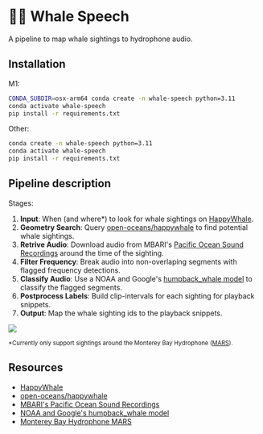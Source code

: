 # 📣🐋 Whale Speech 
A pipeline to map whale sightings to hydrophone audio.
## Installation
M1:
```bash
CONDA_SUBDIR=osx-arm64 conda create -n whale-speech python=3.11
conda activate whale-speech
pip install -r requirements.txt
```


Other:
```bash
conda create -n whale-speech python=3.11
conda activate whale-speech
pip install -r requirements.txt
```

## Pipeline description

Stages:
1. **Input**: When (and where*) to look for whale sightings on [HappyWhale](https://happywhale.com/).
2. **Geometry Search**: Query [open-oceans/happywhale](https://github.com/open-oceans/happywhale) to find potential whale sightings. 
3. **Retrive Audio**: Download audio from MBARI's [Pacific Ocean Sound Recordings](https://registry.opendata.aws/pacific-sound/) around the time of the sighting. 
4. **Filter Frequency**: Break audio into non-overlaping segments with flagged frequency detections. 
5. **Classify Audio**: Use a NOAA and Google's [humpback_whale model](https://tfhub.dev/google/humpback_whale/1) to classify the flagged segments.
6. **Postprocess Labels**: Build clip-intervals for each sighting for playback snippets.
7. **Output**: Map the whale sighting ids to the playback snippets.


<!-- Light mode -->
[![](https://mermaid.ink/img/pako:eNpVkFtPg0AQhf_KZp4woU1L7zyY9EZrotFYn5Q-jDCUTYDFvajY8N_dAvEyT3vmO7M7e84QiZjAhyQTH1GKUrOnTVgwW8uXBP0EexFmVMQo2U1RGq2OrNe7ZitnRyInLSt2IJRRetUNNXTtPFrE34ktTcxFx1Yta8W6EVsn4JkmyQJJb4aKqOq82wYHzjpDpXhS_bsoaODOeRBKl1JEpBS7xVfKVGfYNYZ994GEq5TdG223P_7dZM8uClzISebIY5vC-dIJQaeUUwi-PcaUoMl0CGFRWysaLQ5VEYGvpSEXpDCnFOwrmbLKlDFq2nA8Scx_uhRzLeRdm3MTtwslFs9C_HqsBv8Mn-CPBl5_OPeG8-lksRh7o-nIhQr8Qe3CVzMx6C_amnkTbzIbz2f1N2wFiHY?type=png)](https://mermaid.live/edit#pako:eNpVkFtPg0AQhf_KZp4woU1L7zyY9EZrotFYn5Q-jDCUTYDFvajY8N_dAvEyT3vmO7M7e84QiZjAhyQTH1GKUrOnTVgwW8uXBP0EexFmVMQo2U1RGq2OrNe7ZitnRyInLSt2IJRRetUNNXTtPFrE34ktTcxFx1Yta8W6EVsn4JkmyQJJb4aKqOq82wYHzjpDpXhS_bsoaODOeRBKl1JEpBS7xVfKVGfYNYZ994GEq5TdG223P_7dZM8uClzISebIY5vC-dIJQaeUUwi-PcaUoMl0CGFRWysaLQ5VEYGvpSEXpDCnFOwrmbLKlDFq2nA8Scx_uhRzLeRdm3MTtwslFs9C_HqsBv8Mn-CPBl5_OPeG8-lksRh7o-nIhQr8Qe3CVzMx6C_amnkTbzIbz2f1N2wFiHY)
<!-- Dark mode -->
<!-- [![](https://mermaid.ink/img/pako:eNpVkNtOwzAMhl8l8lWRumnrzrlA2qkbEhKIcQXdRUjdNaJNSg5AmfbuZF2FmK_8-_ud2D4CVykChaxQXzxn2pLnVSKJj_lrxmjGOpwVKFOmyZ2snDV70unckkWwQVWi1TXZIdM8v2mbGroMnjwSn0jmLhWqZYsLu4hlI9ZBLAqLmsQaPxxKXrfedYPjYFkwY0RWXz0UN3ATPCpjK604GkPu2RsWpjVsGsO2XSATJicPzvrp9_8n2Z4FhFCiLplI_RGO50oCNscSE6A-9Xu_J5DIk_cxZ9Wulhyo1Q5D0ModcvA_FMYrV6XM4kqwg2blX7Vi8kWpKw30CN9AB72o259G_el4NJsNo8F4EEINtHcK4afp6HVnl5hEo2g0GU4np1-Ax4B-?type=png)](https://mermaid.live/edit#pako:eNpVkNtOwzAMhl8l8lWRumnrzrlA2qkbEhKIcQXdRUjdNaJNSg5AmfbuZF2FmK_8-_ud2D4CVykChaxQXzxn2pLnVSKJj_lrxmjGOpwVKFOmyZ2snDV70unckkWwQVWi1TXZIdM8v2mbGroMnjwSn0jmLhWqZYsLu4hlI9ZBLAqLmsQaPxxKXrfedYPjYFkwY0RWXz0UN3ATPCpjK604GkPu2RsWpjVsGsO2XSATJicPzvrp9_8n2Z4FhFCiLplI_RGO50oCNscSE6A-9Xu_J5DIk_cxZ9Wulhyo1Q5D0ModcvA_FMYrV6XM4kqwg2blX7Vi8kWpKw30CN9AB72o259G_el4NJsNo8F4EEINtHcK4afp6HVnl5hEo2g0GU4np1-Ax4B-) -->




<sub>
*Currently only support sightings around the Monterey Bay Hydrophone (<a href="https://www.mbari.org/technology/monterey-accelerated-research-system-mars/">MARS</a>).
</sub>

## Resources 
- [HappyWhale](https://happywhale.com/)
- [open-oceans/happywhale](https://github.com/open-oceans/happywhale)
- [MBARI's Pacific Ocean Sound Recordings](https://registry.opendata.aws/pacific-sound/)
- [NOAA and Google's humpback_whale model](https://tfhub.dev/google/humpback_whale/1)
- [Monterey Bay Hydrophone MARS](https://www.mbari.org/technology/monterey-accelerated-research-system-mars/)

